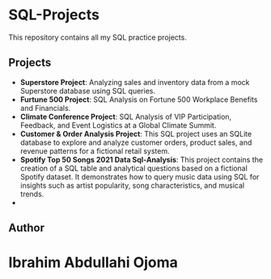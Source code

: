 # SQL-Projects
This repository contains all my SQL practice projects.
## Projects

- **Superstore Project**: Analyzing sales and inventory data from a mock Superstore database using SQL queries.
- **Furtune 500 Project**: SQL Analysis on Fortune 500 Workplace Benefits and Financials.
- **Climate Conference Project**: SQL Analysis of VIP Participation, Feedback, and Event Logistics at a Global Climate Summit.
- **Customer & Order Analysis Project**: This SQL project uses an SQLite database to explore and analyze customer orders, product sales, and revenue patterns for a fictional retail system.
- **Spotify Top 50 Songs 2021 Data Sql-Analysis**: This project contains the creation of a SQL table and analytical questions based on a fictional Spotify dataset. It demonstrates how to query music data using SQL for insights such as artist popularity, song characteristics, and musical trends.
- 

## Author
# Ibrahim Abdullahi Ojoma

